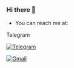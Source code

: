 ### Hi there 👋

- You can reach me at:

Telegram 

[![Telegram](https://static.wixstatic.com/media/e81cdc_efcc928981c0459c8f2cc589d40662b1~mv2.jpeg/v1/fill/w_60,h_40,al_c,q_80,usm_0.66_1.00_0.01,enc_auto/telegrambots.jpeg)](https://t.me/mom_of_code/ "Send me a message")

[![Gmail](https://cdn-edge.kwork.ru/pics/t4/09/21171664-1656323459.jpg)](mailto:momtheprogram@gmail.com/ "Write me an email")

<!--
**momtheprogram/momtheprogram** is a ✨ _special_ ✨ repository because its `README.md` (this file) appears on your GitHub profile.

Here are some ideas to get you started:

- 🔭 I’m currently working on ...
- 🌱 I’m currently learning ...
- 👯 I’m looking to collaborate on ...
- 🤔 I’m looking for help with ...
- 💬 Ask me about ...
- 📫 How to reach me: ...
- 😄 Pronouns: ...
- ⚡ Fun fact: ...
-->
